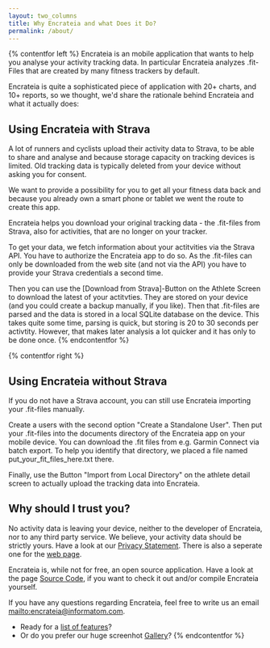 ```yaml
---
layout: two_columns
title: Why Encrateia and what Does it Do?
permalink: /about/
---
```


{% contentfor left %}
Encrateia is an mobile application that wants to help you analyse your activity
tracking data. In particular Encrateia analyzes .fit-Files that are created by
many fitness trackers by default.

Encrateia is quite a sophisticated piece of application with 20+ charts, and
10+ reports, so we thought, we'd share the rationale behind Encrateia and what
it actually does:

## Using Encrateia with Strava

A lot of runners and cyclists upload their activity data to Strava, to be able
to share and analyse and because storage capacity on tracking devices is
limited. Old tracking data is typically deleted from your device without asking
you for consent.

We want to provide a possibility for you to get all your fitness data back and
because you already own a smart phone or tablet we went the route to create
this app.

Encrateia helps you download your original tracking data - the .fit-files from
Strava, also for activities, that are no longer on your tracker.

To get your data, we fetch information about your actitvities via the Strava API.
You have to authorize the Encrateia app to do so. As the .fit-files can only be
downloaded from the web site (and not via the API) you have to provide your
Strava credentials a second time.

Then you can use the [Download from Strava]-Button on the Athlete Screen to
download the latest of your actitvties. They are stored on your device (and you
could create a backup manually, if you like).
Then that .fit-files are parsed and the data is stored in a local SQLite
database on the device. This takes quite some time, parsing is quick, but
storing is 20 to 30 seconds per activtity.
However, that makes later analysis a lot quicker and it has only to be done once.
{% endcontentfor %}

{% contentfor right %}

## Using Encrateia without Strava

If you do not have a Strava account, you can still use Encrateia importing
your .fit-files manually.

Create a users with the second option "Create a Standalone User". Then put your
.fit-files into the documents directory of the Encrateia app on your mobile
device. You can download the .fit files from e.g. Garmin Connect via batch export.
To help you identify that directory, we placed a file named
put_your_fit_files_here.txt there.

Finally, use the Button "Import from Local Directory" on the athlete detail
screen to actually upload the tracking data into Encrateia.

## Why should I trust you?

No activity data is leaving your device, neither to the developer of Encrateia, nor to
any third party service. We believe, your activity data should be strictly yours.
Have a look at our [Privacy Statement](/privacy_app/). There is also a seperate
one for the [web page](/privacy_web).

Encrateia is, while not for free, an open source application. Have a look at the page
[Source Code](/source/), if you want to check it out and/or compile Encrateia yourself.

If you have any questions regarding Encrateia, feel free to write us an email
<mailto:encrateia@informatom.com>.

* Ready for a [list of features](/features)?
* Or do you prefer our huge screenhot [Gallery](/gallery/)?
{% endcontentfor %}
